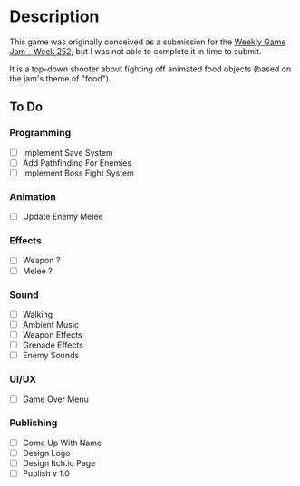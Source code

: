 # Description
This game was originally conceived as a submission for the [Weekly Game Jam - Week 252](https://itch.io/jam/weekly-game-jam-252), but I was not able to complete it in time to submit.

It is a top-down shooter about fighting off animated food objects (based on the jam's theme of "food").

## To Do

### Programming
- [ ] Implement Save System
- [ ] Add Pathfinding For Enemies
- [ ] Implement Boss Fight System

### Animation
- [ ] Update Enemy Melee

### Effects
- [ ] Weapon ?
- [ ] Melee ?

### Sound
- [ ] Walking
- [ ] Ambient Music
- [ ] Weapon Effects
- [ ] Grenade Effects
- [ ] Enemy Sounds

### UI/UX
- [ ] Game Over Menu
 
### Publishing
- [ ] Come Up With Name
- [ ] Design Logo
- [ ] Design Itch.io Page
- [ ] Publish v 1.0